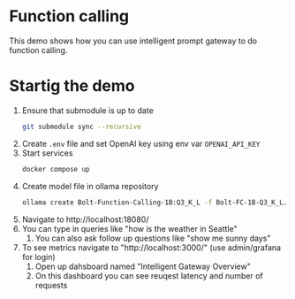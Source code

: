 # Function calling
This demo shows how you can use intelligent prompt gateway to do function calling.

# Startig the demo
1. Ensure that submodule is up to date
   ```sh
   git submodule sync --recursive
   ```
1. Create `.env` file and set OpenAI key using env var `OPENAI_API_KEY`
1. Start services
   ```sh
   docker compose up
   ```
1. Create model file in ollama repository
   ```sh
   ollama create Bolt-Function-Calling-1B:Q3_K_L -f Bolt-FC-1B-Q3_K_L.model_file
   ```
2. Navigate to http://localhost:18080/
3. You can type in queries like "how is the weather in Seattle"
   1. You can also ask follow up questions like "show me sunny days"
4. To see metrics navigate to "http://localhost:3000/" (use admin/grafana for login)
   1. Open up dahsboard named "Intelligent Gateway Overview"
   2. On this dashboard you can see reuqest latency and number of requests
